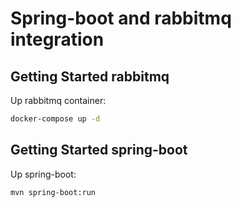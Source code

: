 # Spring-boot and rabbitmq integration

## Getting Started rabbitmq
Up rabbitmq container:

```bash
docker-compose up -d
```

## Getting Started spring-boot
Up spring-boot:

```bash
mvn spring-boot:run
```